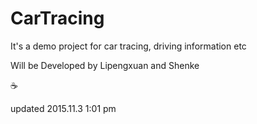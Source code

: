# CarTracing
It's a demo project for car tracing, driving information etc 

Will be Developed by Lipengxuan and Shenke

:coffee:

updated 2015.11.3 1:01 pm